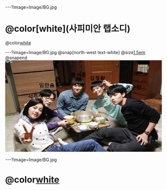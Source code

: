---?image=Image/BG.jpg
#  @color[white](사피미안 랩소디) 
@color[white](구미_2반_3조) 

---?image=Image/BG.jpg
@snap[north-west text-white]
@size[1.5em](응답하라1988)
@snapend
![1988](Image/image2.jpg)


---?image=Image/BG.jpg
#  @color[white](감사합니다) 
